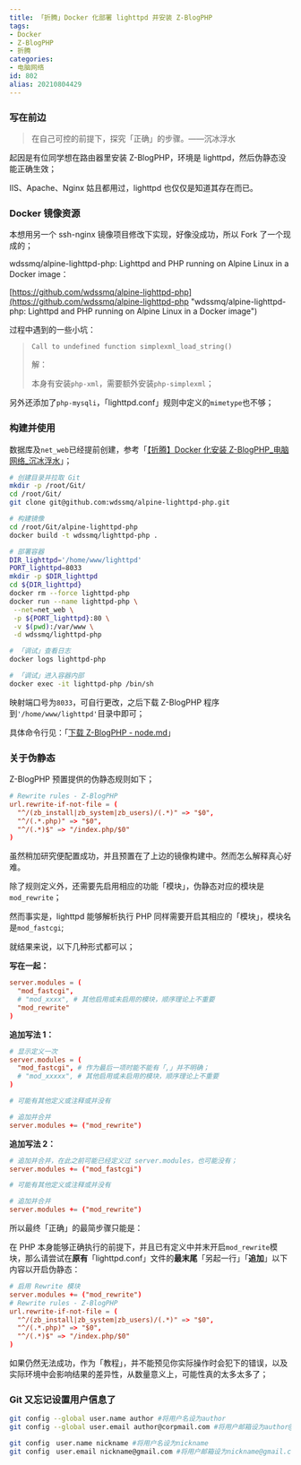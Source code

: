 ```yaml
---
title: 「折腾」Docker 化部署 lighttpd 并安装 Z-BlogPHP
tags:
- Docker
- Z-BlogPHP
- 折腾
categories:
- 电脑网络
id: 802
alias: 20210804429
---
```


### 写在前边

> 在自己可控的前提下，探究「正确」的步骤。——沉冰浮水

起因是有位同学想在路由器里安装 Z-BlogPHP，环境是 lighttpd，然后伪静态没能正确生效；

<!--more-->

IIS、Apache、Nginx 姑且都用过，lighttpd 也仅仅是知道其存在而已。

### Docker 镜像资源

本想用另一个 ssh-nginx 镜像项目修改下实现，好像没成功，所以 Fork 了一个现成的；

wdssmq/alpine-lighttpd-php: Lighttpd and PHP running on Alpine Linux in a Docker image：

[https://github.com/wdssmq/alpine-lighttpd-php](https://github.com/wdssmq/alpine-lighttpd-php "wdssmq/alpine-lighttpd-php: Lighttpd and PHP running on Alpine Linux in a Docker image")

过程中遇到的一些小坑：

> `Call to undefined function simplexml_load_string()`
>
> 解：
>
> 本身有安装`php-xml`，需要额外安装`php-simplexml`；

另外还添加了`php-mysqli`，「lighttpd.conf」规则中定义的`mimetype`也不够；

### 构建并使用

数据库及`net_web`已经提前创建，参考「[【折腾】Docker 化安装 Z-BlogPHP\_电脑网络\_沉冰浮水](https://www.wdssmq.com/post/20120817544.html "【折腾】Docker 化安装 Z-BlogPHP\_电脑网络\_沉冰浮水")」；

```bash
# 创建目录并拉取 Git
mkdir -p /root/Git/
cd /root/Git/
git clone git@github.com:wdssmq/alpine-lighttpd-php.git

# 构建镜像
cd /root/Git/alpine-lighttpd-php
docker build -t wdssmq/lighttpd-php .

# 部署容器
DIR_lighttpd='/home/www/lighttpd'
PORT_lighttpd=8033
mkdir -p $DIR_lighttpd
cd ${DIR_lighttpd}
docker rm --force lighttpd-php
docker run --name lighttpd-php \
 --net=net_web \
 -p ${PORT_lighttpd}:80 \
 -v $(pwd):/var/www \
 -d wdssmq/lighttpd-php

# 「调试」查看日志
docker logs lighttpd-php

# 「调试」进入容器内部
docker exec -it lighttpd-php /bin/sh
```

映射端口号为`8033`，可自行更改，之后下载 Z-BlogPHP 程序到`'/home/www/lighttpd'`目录中即可；

具体命令行见：「[下载 Z-BlogPHP - node.md](https://github.com/wdssmq/alpine-lighttpd-php/blob/master/note.md#%E4%B8%8B%E8%BD%BD-z-blogphp "下载 Z-BlogPHP")」

### 关于伪静态

Z-BlogPHP 预置提供的伪静态规则如下；

```conf
# Rewrite rules - Z-BlogPHP
url.rewrite-if-not-file = (
  "^/(zb_install|zb_system|zb_users)/(.*)" => "$0",
  "^/(.*.php)" => "$0",
  "^/(.*)$" => "/index.php/$0"
)
```

虽然稍加研究便配置成功，并且预置在了上边的镜像构建中。然而怎么解释真心好难。

除了规则定义外，还需要先启用相应的功能「模块」，伪静态对应的模块是`mod_rewrite`；

然而事实是，lighttpd 能够解析执行 PHP 同样需要开启其相应的「模块」，模块名是`mod_fastcgi`;

就结果来说，以下几种形式都可以；

**写在一起：**

```conf
server.modules = (
  "mod_fastcgi",
  # "mod_xxxx", # 其他启用或未启用的模块，顺序理论上不重要
  "mod_rewrite"
)
```

**追加写法 1：**

```conf
# 显示定义一次
server.modules = (
  "mod_fastcgi", # 作为最后一项时能不能有「,」并不明确；
  # "mod_xxxxx", # 其他启用或未启用的模块，顺序理论上不重要
)

# 可能有其他定义或注释或并没有

# 追加并合并
server.modules += ("mod_rewrite")
```

**追加写法 2：**

```conf
# 追加并合并，在此之前可能已经定义过 server.modules，也可能没有；
server.modules += ("mod_fastcgi")

# 可能有其他定义或注释或并没有

# 追加并合并
server.modules += ("mod_rewrite")
```

所以最终「正确」的最简步骤只能是：

在 PHP 本身能够正确执行的前提下，并且已有定义中并末开启`mod_rewrite`模块，那么请尝试在**原有**「lighttpd.conf」文件的**最末尾**「另起一行」「**追加**」以下内容以开启伪静态：

```conf
# 启用 Rewrite 模块
server.modules += ("mod_rewrite")
# Rewrite rules - Z-BlogPHP
url.rewrite-if-not-file = (
  "^/(zb_install|zb_system|zb_users)/(.*)" => "$0",
  "^/(.*.php)" => "$0",
  "^/(.*)$" => "/index.php/$0"
)
```

如果仍然无法成功，作为「教程」，并不能预见你实际操作时会犯下的错误，以及实际环境中会影响结果的差异性，从数量意义上，可能性真的太多太多了；


### Git 又忘记设置用户信息了

```bash
git config --global user.name author #将用户名设为author
git config --global user.email author@corpmail.com #将用户邮箱设为author@corpmail.com
```

```bash
git config　user.name nickname #将用户名设为nickname
git config　user.email nickname@gmail.com #将用户邮箱设为nickname@gmail.com
```

<!-- 2021-08-12-Key-Values-Table-Of-Computer-Science -->
<!-- 「说点什么」计算机运作基础之「键值表」 -->
